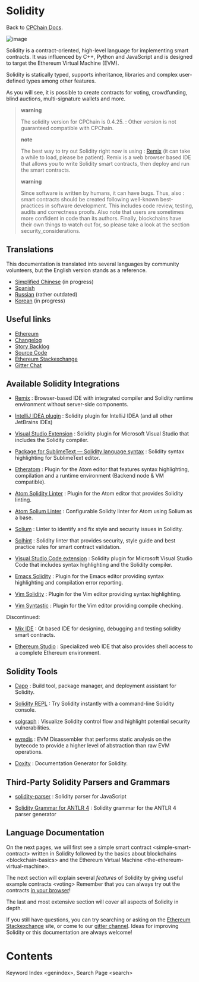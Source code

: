 Solidity
========

Back to [CPChain Docs](../index.html).

![image](logo.svg%0A%20:width:%20120px%0A%20:alt:%20Solidity%20logo%0A%20:align:%20center)

Solidity is a contract-oriented, high-level language for implementing
smart contracts. It was influenced by C++, Python and JavaScript and is
designed to target the Ethereum Virtual Machine (EVM).

Solidity is statically typed, supports inheritance, libraries and
complex user-defined types among other features.

As you will see, it is possible to create contracts for voting,
crowdfunding, blind auctions, multi-signature wallets and more.

> **warning**
>
> The solidity version for CPChain is 0.4.25.
> :   Other version is not guaranteed compatible with CPChain.
>
> **note**
>
> The best way to try out Solidity right now is using
> :   [Remix](https://remix.ethereum.org/) (it can take a while to load,
>     please be patient). Remix is a web browser based IDE that allows
>     you to write Solidity smart contracts, then deploy and run the
>     smart contracts.
>
> **warning**
>
> Since software is written by humans, it can have bugs. Thus, also
> :   smart contracts should be created following well-known
>     best-practices in software development. This includes code review,
>     testing, audits and correctness proofs. Also note that users are
>     sometimes more confident in code than its authors. Finally,
>     blockchains have their own things to watch out for, so please take
>     a look at the section security\_considerations.
>
Translations
------------

This documentation is translated into several languages by community
volunteers, but the English version stands as a reference.

-   [Simplified Chinese](http://solidity-cn.readthedocs.io) (in
    progress)
-   [Spanish](https://solidity-es.readthedocs.io)
-   [Russian](https://github.com/ethereum/wiki/wiki/%5BRussian%5D-%D0%A0%D1%83%D0%BA%D0%BE%D0%B2%D0%BE%D0%B4%D1%81%D1%82%D0%B2%D0%BE-%D0%BF%D0%BE-Solidity)
    (rather outdated)
-   [Korean](http://solidity-kr.readthedocs.io) (in progress)

Useful links
------------

-   [Ethereum](https://ethereum.org)
-   [Changelog](https://github.com/ethereum/solidity/blob/develop/Changelog.md)
-   [Story Backlog](https://www.pivotaltracker.com/n/projects/1189488)
-   [Source Code](https://github.com/ethereum/solidity/)
-   [Ethereum Stackexchange](https://ethereum.stackexchange.com/)
-   [Gitter Chat](https://gitter.im/ethereum/solidity/)

Available Solidity Integrations
-------------------------------

-   [Remix](https://remix.ethereum.org/)
    :   Browser-based IDE with integrated compiler and Solidity runtime
        environment without server-side components.

-   [IntelliJ IDEA plugin](https://plugins.jetbrains.com/plugin/9475-intellij-solidity)
    :   Solidity plugin for IntelliJ IDEA (and all other JetBrains IDEs)

-   [Visual Studio Extension](https://visualstudiogallery.msdn.microsoft.com/96221853-33c4-4531-bdd5-d2ea5acc4799/)
    :   Solidity plugin for Microsoft Visual Studio that includes the
        Solidity compiler.

-   [Package for SublimeText — Solidity language syntax](https://packagecontrol.io/packages/Ethereum/)
    :   Solidity syntax highlighting for SublimeText editor.

-   [Etheratom](https://github.com/0mkara/etheratom)
    :   Plugin for the Atom editor that features syntax highlighting,
        compilation and a runtime environment (Backend node & VM
        compatible).

-   [Atom Solidity Linter](https://atom.io/packages/linter-solidity)
    :   Plugin for the Atom editor that provides Solidity linting.

-   [Atom Solium Linter](https://atom.io/packages/linter-solium)
    :   Configurable Solidty linter for Atom using Solium as a base.

-   [Solium](https://github.com/duaraghav8/Solium/)
    :   Linter to identify and fix style and security issues in
        Solidity.

-   [Solhint](https://github.com/protofire/solhint)
    :   Solidity linter that provides security, style guide and best
        practice rules for smart contract validation.

-   [Visual Studio Code extension](http://juan.blanco.ws/solidity-contracts-in-visual-studio-code/)
    :   Solidity plugin for Microsoft Visual Studio Code that includes
        syntax highlighting and the Solidity compiler.

-   [Emacs Solidity](https://github.com/ethereum/emacs-solidity/)
    :   Plugin for the Emacs editor providing syntax highlighting and
        compilation error reporting.

-   [Vim Solidity](https://github.com/tomlion/vim-solidity/)
    :   Plugin for the Vim editor providing syntax highlighting.

-   [Vim Syntastic](https://github.com/scrooloose/syntastic)
    :   Plugin for the Vim editor providing compile checking.

Discontinued:

-   [Mix IDE](https://github.com/ethereum/mix/)
    :   Qt based IDE for designing, debugging and testing solidity smart
        contracts.

-   [Ethereum Studio](https://live.ether.camp/)
    :   Specialized web IDE that also provides shell access to a
        complete Ethereum environment.

Solidity Tools
--------------

-   [Dapp](https://dapp.readthedocs.io)
    :   Build tool, package manager, and deployment assistant for
        Solidity.

-   [Solidity REPL](https://github.com/raineorshine/solidity-repl)
    :   Try Solidity instantly with a command-line Solidity console.

-   [solgraph](https://github.com/raineorshine/solgraph)
    :   Visualize Solidity control flow and highlight potential security
        vulnerabilities.

-   [evmdis](https://github.com/Arachnid/evmdis)
    :   EVM Disassembler that performs static analysis on the bytecode
        to provide a higher level of abstraction than raw EVM
        operations.

-   [Doxity](https://github.com/DigixGlobal/doxity)
    :   Documentation Generator for Solidity.

Third-Party Solidity Parsers and Grammars
-----------------------------------------

-   [solidity-parser](https://github.com/ConsenSys/solidity-parser)
    :   Solidity parser for JavaScript

-   [Solidity Grammar for ANTLR 4](https://github.com/federicobond/solidity-antlr4)
    :   Solidity grammar for the ANTLR 4 parser generator

Language Documentation
----------------------

On the next pages, we will first see a
simple smart contract \<simple-smart-contract\> written in Solidity
followed by the basics about blockchains \<blockchain-basics\> and the
Ethereum Virtual Machine \<the-ethereum-virtual-machine\>.

The next section will explain several *features* of Solidity by giving
useful example contracts \<voting\> Remember that you can always try out
the contracts [in your browser](https://remix.ethereum.org)!

The last and most extensive section will cover all aspects of Solidity
in depth.

If you still have questions, you can try searching or asking on the
[Ethereum Stackexchange](https://ethereum.stackexchange.com/) site, or
come to our [gitter channel](https://gitter.im/ethereum/solidity/).
Ideas for improving Solidity or this documentation are always welcome!

Contents
========

Keyword Index \<genindex\>, Search Page \<search\>
